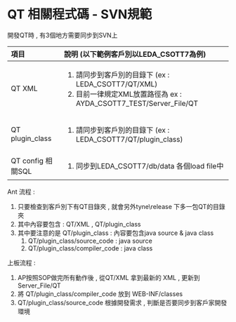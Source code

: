 # QT 相關程式碼 - SVN規範

開發QT時 , 有3個地方需要同步到SVN上 

<table>
  <thead>
    <tr>
      <th style="text-align:left">&#x9805;&#x76EE;</th>
      <th style="text-align:left">&#x8AAA;&#x660E; (&#x4EE5;&#x4E0B;&#x7BC4;&#x4F8B;&#x5BA2;&#x6236;&#x5225;&#x4EE5;LEDA_CSOTT7&#x70BA;&#x4F8B;)</th>
    </tr>
  </thead>
  <tbody>
    <tr>
      <td style="text-align:left">QT XML</td>
      <td style="text-align:left">
        <ol>
          <li>&#x8ACB;&#x540C;&#x6B65;&#x5230;&#x5BA2;&#x6236;&#x5225;&#x7684;&#x76EE;&#x9304;&#x4E0B;
            (ex : LEDA_CSOTT7/QT/XML)</li>
          <li>&#x76EE;&#x524D;&#x4E00;&#x5F8B;&#x898F;&#x5B9A;XML&#x653E;&#x7F6E;&#x8DEF;&#x5F91;&#x70BA;
            ex : AYDA_CSOTT7_TEST/Server_File/QT</li>
        </ol>
      </td>
    </tr>
    <tr>
      <td style="text-align:left">QT plugin_class</td>
      <td style="text-align:left">
        <p></p>
        <ol>
          <li>&#x8ACB;&#x540C;&#x6B65;&#x5230;&#x5BA2;&#x6236;&#x5225;&#x7684;&#x76EE;&#x9304;&#x4E0B;
            (ex : LEDA_CSOTT7/QT/plugin_class)</li>
        </ol>
      </td>
    </tr>
    <tr>
      <td style="text-align:left">QT config &#x76F8;&#x95DC;SQL</td>
      <td style="text-align:left">
        <ol>
          <li>&#x540C;&#x6B65;&#x5230;LEDA_CSOTT7/db/data &#x5404;&#x500B;load file&#x4E2D;</li>
        </ol>
      </td>
    </tr>
  </tbody>
</table>

Ant 流程 :

1. 只要檢查到客戶別下有QT目錄夾 , 就會另外tyne\release 下多一包QT的目錄夾
2. 其中內容要包含 : QT/XML ,  QT/plugin\_class
3. 其中要注意的是 QT/plugin\_class : 內容要包含java source &  java class
   1. QT/plugin\_class/source\_code : java source
   2. QT/plugin\_class/compiler\_code : java class

上板流程 :

1. AP按照SOP做完所有動作後 , 從QT/XML 拿到最新的 XML , 更新到 Server\_File/QT
2. 將 QT/plugin\_class/compiler\_code 放到 WEB-INF/classes
3. QT/plugin\_class/source\_code 根據開發需求 , 判斷是否要同步到客戶家開發環境

